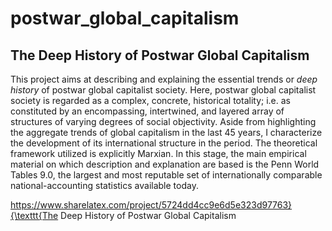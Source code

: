 # postwar_global_capitalism
The Deep History of Postwar Global Capitalism
---

This project aims at describing and explaining the essential trends or _deep history_ of postwar global capitalist society.  Here, postwar global capitalist society is regarded as a complex, concrete, historical totality; i.e. as constituted by an encompassing, intertwined, and layered array of structures of varying degrees of social objectivity.  Aside from highlighting the aggregate trends of global capitalism in the last 45 years, I characterize the development of its international structure in the period.  The theoretical framework utilized is explicitly Marxian.  In this stage, the main empirical material on which description and explanation are based is the Penn World Tables 9.0, the largest and most reputable set of internationally comparable national-accounting statistics available today.

https://www.sharelatex.com/project/5724dd4cc9e6d5e323d97763}{\texttt{The Deep History of Postwar Global Capitalism

